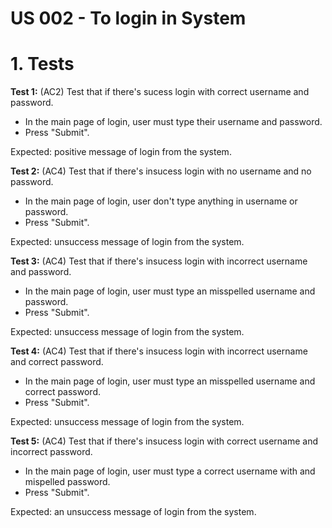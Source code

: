 # US 002 - To login in System

# 1. Tests 

**Test 1:** (AC2) Test that if there's sucess login with correct username and password.
* In the main page of login, user must type their username and password.
* Press "Submit".

Expected: positive message of login from the system.

**Test 2:** (AC4) Test that if there's insucess login with no username and no password.
* In the main page of login, user don't type anything in username or password.
* Press "Submit".

Expected: unsuccess message of login from the system.

**Test 3:** (AC4) Test that if there's insucess login with incorrect username and password.
* In the main page of login, user must type an misspelled username and password.
* Press "Submit".

Expected: unsuccess message of login from the system.

**Test 4:** (AC4) Test that if there's insucess login with incorrect username and correct password.
* In the main page of login, user must type an misspelled username and correct password.
* Press "Submit".

Expected: unsuccess message of login from the system.

**Test 5:** (AC4) Test that if there's insucess login with correct username and incorrect password.
* In the main page of login, user must type a correct username with and mispelled password.
* Press "Submit".

Expected: an unsuccess message of login from the system.


